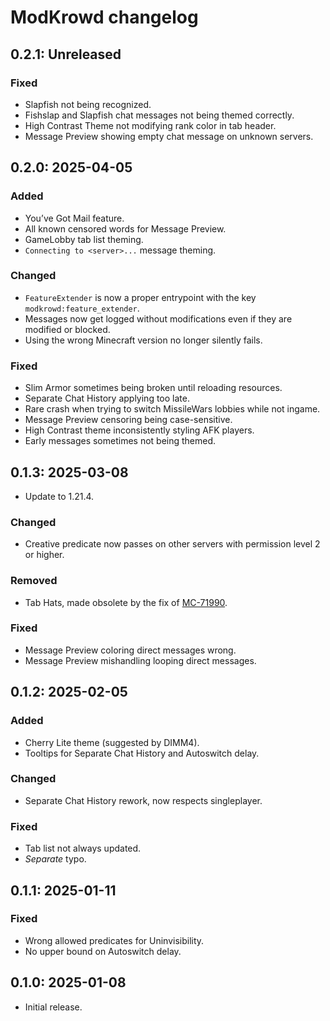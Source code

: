 # ModKrowd changelog

## 0.2.1: Unreleased

### Fixed

- Slapfish not being recognized.
- Fishslap and Slapfish chat messages not being themed correctly.
- High Contrast Theme not modifying rank color in tab header.
- Message Preview showing empty chat message on unknown servers.

## 0.2.0: 2025-04-05

### Added

- You’ve Got Mail feature.
- All known censored words for Message Preview.
- GameLobby tab list theming.
- `Connecting to <server>...` message theming.

### Changed

- `FeatureExtender` is now a proper entrypoint with the key `modkrowd:feature_extender`.
- Messages now get logged without modifications even if they are modified or blocked.
- Using the wrong Minecraft version no longer silently fails.

### Fixed

- Slim Armor sometimes being broken until reloading resources.
- Separate Chat History applying too late.
- Rare crash when trying to switch MissileWars lobbies while not ingame.
- Message Preview censoring being case-sensitive.
- High Contrast theme inconsistently styling AFK players.
- Early messages sometimes not being themed.

## 0.1.3: 2025-03-08

- Update to 1.21.4.

### Changed

- Creative predicate now passes on other servers with permission level 2 or higher.

### Removed

- Tab Hats, made obsolete by the fix of [MC-71990](https://bugs.mojang.com/browse/MC/issues/MC-71990).

### Fixed

- Message Preview coloring direct messages wrong.
- Message Preview mishandling looping direct messages.

## 0.1.2: 2025-02-05

### Added

- Cherry Lite theme (suggested by DIMM4).
- Tooltips for Separate Chat History and Autoswitch delay.

### Changed

- Separate Chat History rework, now respects singleplayer.

### Fixed

- Tab list not always updated.
- *Separate* typo.

## 0.1.1: 2025-01-11

### Fixed

- Wrong allowed predicates for Uninvisibility.
- No upper bound on Autoswitch delay.

## 0.1.0: 2025-01-08

- Initial release.